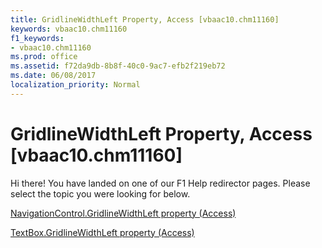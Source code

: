 ```yaml
---
title: GridlineWidthLeft Property, Access [vbaac10.chm11160]
keywords: vbaac10.chm11160
f1_keywords:
- vbaac10.chm11160
ms.prod: office
ms.assetid: f72da9db-8b8f-40c0-9ac7-efb2f219eb72
ms.date: 06/08/2017
localization_priority: Normal
---
```



# GridlineWidthLeft Property, Access [vbaac10.chm11160]

Hi there! You have landed on one of our F1 Help redirector pages. Please select the topic you were looking for below.

[NavigationControl.GridlineWidthLeft property (Access)](http://msdn.microsoft.com/library/884b81e2-4941-364f-b195-1731706bbd3d%28Office.15%29.aspx)

[TextBox.GridlineWidthLeft property (Access)](http://msdn.microsoft.com/library/0794df4f-88e2-5c75-13ba-88bbb8d7eb40%28Office.15%29.aspx)


